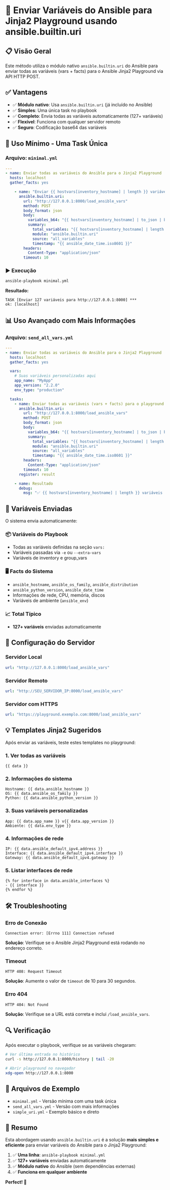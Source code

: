 # 🚀 Enviar Variáveis do Ansible para Jinja2 Playground usando ansible.builtin.uri

## 📋 Visão Geral

Este método utiliza o módulo nativo `ansible.builtin.uri` do Ansible para enviar todas as variáveis (vars + facts) para o Ansible Jinja2 Playground via API HTTP POST.

## ✅ Vantagens

- ✅ **Módulo nativo**: Usa `ansible.builtin.uri` (já incluído no Ansible)
- ✅ **Simples**: Uma única task no playbook
- ✅ **Completo**: Envia todas as variáveis automaticamente (127+ variáveis)
- ✅ **Flexível**: Funciona com qualquer servidor remoto
- ✅ **Seguro**: Codificação base64 das variáveis

## 🎯 Uso Mínimo - Uma Task Única

### Arquivo: `minimal.yml`

```yaml
---
- name: Enviar todas as variáveis do Ansible para o Jinja2 Playground
  hosts: localhost
  gather_facts: yes

    - name: "Enviar {{ hostvars[inventory_hostname] | length }} variáveis para http://127.0.0.1:8000"
      ansible.builtin.uri:
        url: "http://127.0.0.1:8000/load_ansible_vars"
        method: POST
        body_format: json
        body:
          variables_b64: "{{ hostvars[inventory_hostname] | to_json | b64encode }}"
          summary:
            total_variables: "{{ hostvars[inventory_hostname] | length }}"
            module: "ansible.builtin.uri"
            source: "all_variables"
            timestamp: "{{ ansible_date_time.iso8601 }}"
        headers:
          Content-Type: "application/json"
        timeout: 10
```

### ▶️ Execução

```bash
ansible-playbook minimal.yml
```

**Resultado:**
```
TASK [Enviar 127 variáveis para http://127.0.0.1:8000] ***
ok: [localhost]
```

## 📊 Uso Avançado com Mais Informações

### Arquivo: `send_all_vars.yml`

```yaml
---
- name: Enviar todas as variáveis do Ansible para o Jinja2 Playground
  hosts: localhost
  gather_facts: yes

  vars:
    # Suas variáveis personalizadas aqui
    app_name: "MyApp"
    app_version: "2.2.0"
    env_type: "production"

  tasks:
    - name: Enviar todas as variáveis (vars + facts) para o playground
      ansible.builtin.uri:
        url: "http://127.0.0.1:8000/load_ansible_vars"
        method: POST
        body_format: json
        body:
          variables_b64: "{{ hostvars[inventory_hostname] | to_json | b64encode }}"
          summary:
            total_variables: "{{ hostvars[inventory_hostname] | length }}"
            module: "ansible.builtin.uri"
            source: "all_variables"
            timestamp: "{{ ansible_date_time.iso8601 }}"
        headers:
          Content-Type: "application/json"
        timeout: 10
      register: result

    - name: Resultado
      debug:
        msg: "✅ {{ hostvars[inventory_hostname] | length }} variáveis enviadas! Entry ID: {{ result.json.entry_id | default('N/A') }} 🔗 http://127.0.0.1:8000"
```

## 🎨 Variáveis Enviadas

O sistema envia automaticamente:

### 📦 Variáveis do Playbook
- Todas as variáveis definidas na seção `vars:`
- Variáveis passadas via `-e` ou `--extra-vars`
- Variáveis de inventory e group_vars

### 🖥️ Facts do Sistema
- `ansible_hostname`, `ansible_os_family`, `ansible_distribution`
- `ansible_python_version`, `ansible_date_time`
- Informações de rede, CPU, memória, discos
- Variáveis de ambiente (`ansible_env`)

### 📈 Total Típico
- **127+ variáveis** enviadas automaticamente

## 🔧 Configuração do Servidor

### Servidor Local
```yaml
url: "http://127.0.0.1:8000/load_ansible_vars"
```

### Servidor Remoto
```yaml
url: "http://SEU_SERVIDOR_IP:8000/load_ansible_vars"
```

### Servidor com HTTPS
```yaml
url: "https://playground.exemplo.com:8000/load_ansible_vars"
```

## 💡 Templates Jinja2 Sugeridos

Após enviar as variáveis, teste estes templates no playground:

### 1. Ver todas as variáveis
```jinja2
{{ data }}
```

### 2. Informações do sistema
```jinja2
Hostname: {{ data.ansible_hostname }}
OS: {{ data.ansible_os_family }}
Python: {{ data.ansible_python_version }}
```

### 3. Suas variáveis personalizadas
```jinja2
App: {{ data.app_name }} v{{ data.app_version }}
Ambiente: {{ data.env_type }}
```

### 4. Informações de rede
```jinja2
IP: {{ data.ansible_default_ipv4.address }}
Interface: {{ data.ansible_default_ipv4.interface }}
Gateway: {{ data.ansible_default_ipv4.gateway }}
```

### 5. Listar interfaces de rede
```jinja2
{% for interface in data.ansible_interfaces %}
- {{ interface }}
{% endfor %}
```

## 🛠️ Troubleshooting

### Erro de Conexão
```
Connection error: [Errno 111] Connection refused
```
**Solução**: Verifique se o Ansible Jinja2 Playground está rodando no endereço correto.

### Timeout
```
HTTP 408: Request Timeout
```
**Solução**: Aumente o valor de `timeout` de 10 para 30 segundos.

### Erro 404
```
HTTP 404: Not Found
```
**Solução**: Verifique se a URL está correta e inclui `/load_ansible_vars`.

## 🔍 Verificação

Após executar o playbook, verifique se as variáveis chegaram:

```bash
# Ver última entrada no histórico
curl -s http://127.0.0.1:8000/history | tail -20

# Abrir playground no navegador
xdg-open http://127.0.0.1:8000
```

## 📁 Arquivos de Exemplo

- `minimal.yml` - Versão mínima com uma task única
- `send_all_vars.yml` - Versão com mais informações
- `simple_uri.yml` - Exemplo básico e direto

## 🎯 Resumo

Esta abordagem usando `ansible.builtin.uri` é a solução **mais simples e eficiente** para enviar variáveis do Ansible para o Jinja2 Playground:

1. ✅ **Uma linha**: `ansible-playbook minimal.yml`
2. ✅ **127+ variáveis** enviadas automaticamente
3. ✅ **Módulo nativo** do Ansible (sem dependências externas)
4. ✅ **Funciona em qualquer ambiente**

**Perfect! 🎉**
